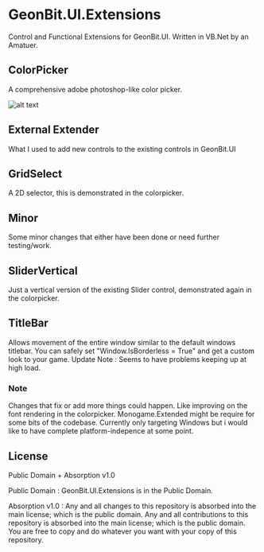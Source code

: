 # GeonBit.UI.Extensions
Control and Functional Extensions for GeonBit.UI. Written in VB.Net by an Amatuer.

## ColorPicker
A comprehensive adobe photoshop-like color picker.

![alt text][ColorPicker1]

[ColorPicker1]: https://github.com/VampireMonkey/GeonBit.UI.Extensions/blob/master/Demonstration%20-%20Colorpicker.png?raw=true

## External Extender
What I used to add new controls to the existing controls in GeonBit.UI

## GridSelect
A 2D selector, this is demonstrated in the colorpicker.

## Minor
Some minor changes that either have been done or need further testing/work.

## SliderVertical
Just a vertical version of the existing Slider control, demonstrated again in the colorpicker.

## TitleBar
Allows movement of the entire window similar to the default windows titlebar.
You can safely set "Window.IsBorderless = True" and get a custom look to your game.
Update Note : Seems to have problems keeping up at high load.

### Note
Changes that fix or add more things could happen.
Like improving on the font rendering in the colorpicker.
Monogame.Extended might be require for some bits of the codebase.
Currently only targeting Windows but i would like to have complete platform-indepence at some point.

## License
Public Domain + Absorption v1.0

Public Domain :
GeonBit.UI.Extensions is in the Public Domain.

Absorption v1.0 :
Any and all changes to this repository is absorbed into the main license; which is the public domain.
Any and all contributions to this repository is absorbed into the main license; which is the public domain.
You are free to copy and do whatever you want with your copy of this repository.
